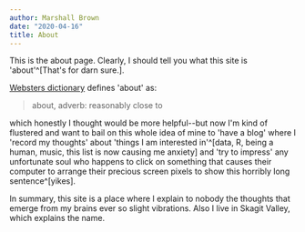 ```yaml
---
author: Marshall Brown 
date: "2020-04-16"
title: About 
---
```


This is the about page. Clearly, I should tell you what this site is 'about'^[That's for darn sure.]. 

[Websters dictionary](https://www.merriam-webster.com/dictionary/about?src=search-dict-hed) defines 'about' as: 

> about, adverb: reasonably close to 

which honestly I thought would be more helpful--but now I'm kind of flustered and want to bail on this whole idea of mine to 'have a blog' where I 'record my thoughts' about 'things I am interested in'^[data, R, being a human, music, this list is now causing me anxiety] and 'try to impress' any unfortunate soul who happens to click on something that causes their computer to arrange their precious screen pixels to show this horribly long sentence^[yikes]. 

In summary, this site is a place where I explain to nobody the thoughts that emerge from my brains ever so slight vibrations. Also I live in Skagit Valley, which explains the name. 
